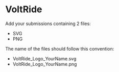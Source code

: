 # VoltRide

Add your submissions containing 2 files:
 - SVG
 - PNG

The name of the files should follow this convention: 
 - VoltRide_Logo_YourName.svg
 - VoltRide_Logo_YourName.png